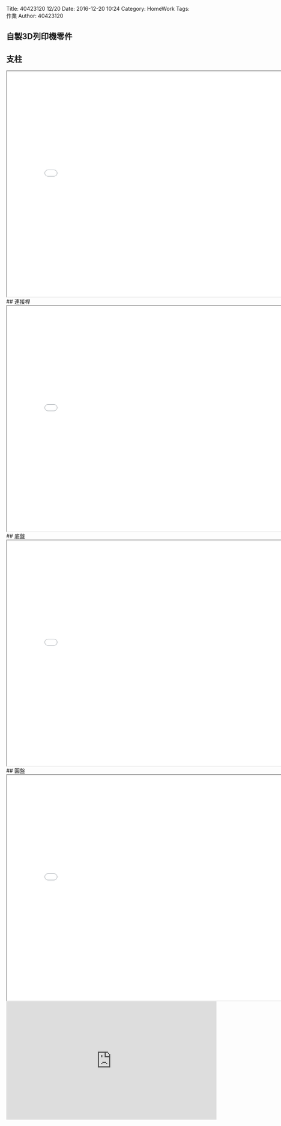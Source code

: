 Title: 40423120 12/20
Date: 2016-12-20 10:24
Category: HomeWork
Tags: 作業
Author: 40423120

<!-- PELICAN_END_SUMMARY -->

## 自製3D列印機零件
## 支柱
<iframe src="./../w7/3d/20161217-1.html" width="800" height="600"></iframe>
## 連接桿
<iframe src="./../w7/3d/20161217.html" width="800" height="600"></iframe>
## 底盤
<iframe src="./../w7/3d/20161217-5.html" width="800" height="600"></iframe>
## 圓盤
<iframe src="./../w7/3d/20161217-3.html" width="800" height="600"></iframe>

<iframe width="560" height="315" src="https://www.youtube.com/embed/bqeu3LmfBeM" frameborder="0" allowfullscreen></iframe>

